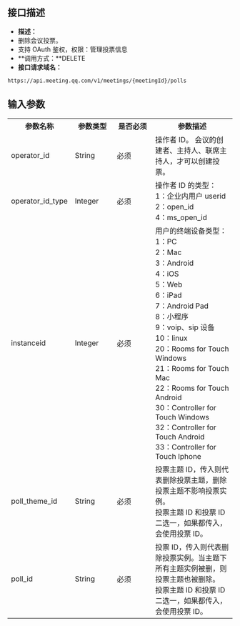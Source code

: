 ## 接口描述
- **描述：**
 - 删除会议投票。
 - 支持 OAuth 鉴权，权限：管理投票信息
- **调用方式：**DELETE
- **接口请求域名：**
```plaintext
https://api.meeting.qq.com/v1/meetings/{meetingId}/polls
```



## 输入参数
<table>
   <tr>
      <th width="20%" >参数名称</td>
      <th width="20%" >参数类型</td>
      <th width="20%" >是否必须</td>
      <th width="40%" >参数描述</td>
   </tr>
   <tr>     
	 <td>operator_id</td>	  
	 <td>String</td>	   
	 <td>必须	</td>	   
	 <td>操作者 ID。 会议的创建者、主持人、联席主持人，才可以创建投票。	</td>
   <tr>  
	 <td>operator_id_type</td>	 
	 <td>Integer	</td>     
	 <td>必须	</td>	  
	 <td>操作者 ID 的类型： 
<br>1：企业内用户 userid
<br>2：open_id 
<br>4：ms_open_id </td>
   <tr>     
	 <td>instanceid	</td>     
	 <td>Integer	</td> 
	 <td>必须		</td>   
	 <td>用户的终端设备类型：<br> 1：PC <br>2：Mac<br> 3：Android <br>4：iOS <br>5：Web <br>6：iPad <br>7：Android Pad <br>8：小程序<br> 9：voip、sip 设备 <br>10：linux <br>20：Rooms for Touch Windows <br>21：Rooms for Touch Mac <br>22：Rooms for Touch Android<br> 30：Controller for Touch Windows<br> 32：Controller for Touch Android <br>33：Controller for Touch Iphone</td>	
   <tr>    
	 <td>poll_theme_id	</td>    
	 <td>String	</td>   
	 <td>必须		</td>   
	 <td>投票主题 ID，传入则代表删除投票主题，删除投票主题不影响投票实例。<br>投票主题 ID 和投票 ID 二选一，如果都传入，会使用投票 ID。  </td> 	
   <tr>   
	 <td>poll_id	</td>    
	 <td>String</td>	 
	 <td>必须	</td>	  
	 <td>投票 ID，传入则代表删除投票实例。当主题下所有主题实例被删，则投票主题也被删除。
<br>投票主题 ID 和投票 ID 二选一，如果都传入，会使用投票 ID。   </td> 
</table>

